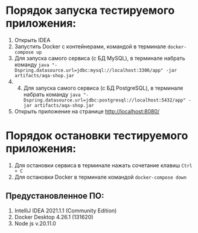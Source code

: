 #  Порядок запуска тестируемого приложения: ##
1. Открыть IDEA
2. Запустить Docker c контейнерами, командой в терминале `docker-compose up`
3. Для запуска самого сервиса (с БД MySQL), в терминале набрать команду `java "-Dspring.datasource.url=jdbc:mysql://localhost:3306/app" -jar artifacts/aqa-shop.jar`
4. 4. Для запуска самого сервиса (с БД PostgreSQL), в терминале набрать команду `java "-Dspring.datasource.url=jdbc:postgresql://localhost:5432/app" -jar artifacts/aqa-shop.jar`
5. Открыть приложение на странице [http://localhost:8080/](http://localhost:8080/)  


#  Порядок остановки тестируемого приложения:  
1. Для остановки сервиса в терминале нажать сочетание клавиш `Ctrl + C`
2. Для остановки Docker в терминале командой `docker-compose down`    


## Предустановленное ПО: ##
1. IntelliJ IDEA 2021.1.1 (Community Edition)
2. Docker Desktop 4.26.1 (131620)
3. Node js v.20.11.0
 


 
    